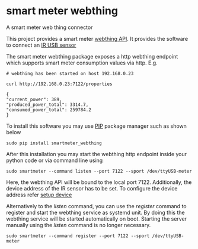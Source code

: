 # smart meter webthing
A smart meter web thing connector

This project provides a smart meter [webthing API](https://iot.mozilla.org/wot/). It provides the software to connect an [IR USB sensor](https://wiki.volkszaehler.org/hardware/controllers/ir-schreib-lesekopf-usb-ausgang)  

The smart meter webthing package exposes a http webthing endpoint which supports smart meter consumption values via http. E.g.
```
# webthing has been started on host 192.168.0.23

curl http://192.168.0.23:7122/properties 

{
"current_power": 389,
"produced_power_total": 3314.7,
"consumed_power_total": 259784.2
}
```

To install this software you may use [PIP](https://realpython.com/what-is-pip/) package manager such as shown below
```
sudo pip install smartmeter_webthing
```

After this installation you may start the webthing http endpoint inside your python code or via command line using
```
sudo smartmeter --command listen --port 7122 --sport /dev/ttyUSB-meter 
```
Here, the webthing API will be bound to the local port 7122. Additionally, the device address of the IR sensor has to be set. To configure the device address refer [setup device](configure.md)  

Alternatively to the *listen* command, you can use the *register* command to register and start the webthing service as systemd unit.
By doing this the webthing service will be started automatically on boot. Starting the server manually using the *listen* command is no longer necessary.
```
sudo smartmeter --command register --port 7122 --sport /dev/ttyUSB-meter 
```  